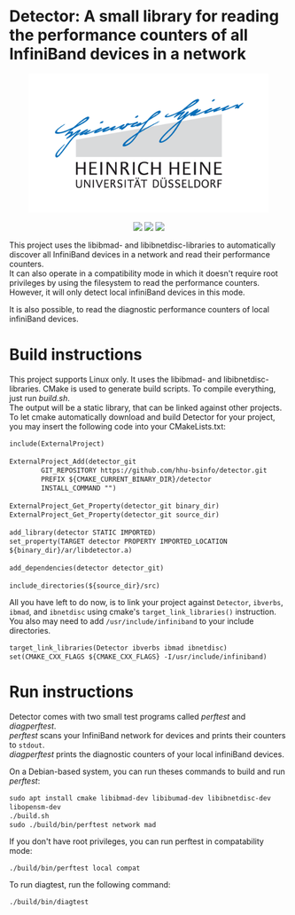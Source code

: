 # Detector: A small library for reading the performance counters of all InfiniBand devices in a network

<p align="center">
<img src="logo.png" height=250>
</p>

<p align="center">
<a href="https://travis-ci.org/hhu-bsinfo/detector"><img src="https://travis-ci.org/hhu-bsinfo/detector.svg?branch=master"></a>
<a href="https://isocpp.org/"><img src="https://img.shields.io/badge/C%2B%2B-11-blue"></a>
<a href="https://github.com/hhu-bsinfo/observatory/blob/master/LICENSE"><img src="https://img.shields.io/badge/license-GPLv3-orange.svg"></a>
</p>

This project uses the libibmad- and libibnetdisc-libraries to automatically discover all InfiniBand devices in a
network and read their performance counters.  
It can also operate in a compatibility mode in which it doesn't require root privileges by using the filesystem to read the performance counters. However, it will only detect local infiniBand devices in this mode.

It is also possible, to read the diagnostic performance counters of local infiniBand devices.

# Build instructions

This project supports Linux only. It uses the libibmad- and libibnetdisc-libraries. CMake is used to generate build
scripts. To compile everything, just run *build.sh*.  
The output will be a static  library, that can be linked against other projects.  
To let cmake automatically download and build Detector for your project, you may insert the following code into your CMakeLists.txt:

```
include(ExternalProject)

ExternalProject_Add(detector_git
        GIT_REPOSITORY https://github.com/hhu-bsinfo/detector.git
        PREFIX ${CMAKE_CURRENT_BINARY_DIR}/detector
        INSTALL_COMMAND "")

ExternalProject_Get_Property(detector_git binary_dir)
ExternalProject_Get_Property(detector_git source_dir)

add_library(detector STATIC IMPORTED)
set_property(TARGET detector PROPERTY IMPORTED_LOCATION ${binary_dir}/ar/libdetector.a)

add_dependencies(detector detector_git)

include_directories(${source_dir}/src)
```

All you have left to do now, is to link your project against `Detector`, `ibverbs`, `ibmad`, and `ibnetdisc` using cmake's `target_link_libraries()` instruction. You also may need to add `/usr/include/infiniband` to your include directories.

```
target_link_libraries(Detector ibverbs ibmad ibnetdisc)
set(CMAKE_CXX_FLAGS ${CMAKE_CXX_FLAGS} -I/usr/include/infiniband)
```


# Run instructions

Detector comes with two small test programs called *perftest* and *diagperftest*.  
*perftest* scans your InfiniBand network for devices and prints their counters to `stdout`.  
*diagperftest* prints the diagnostic counters of your local infiniBand devices.

On a Debian-based system, you can run theses commands to build and run *perftest*:

```
sudo apt install cmake libibmad-dev libibumad-dev libibnetdisc-dev libopensm-dev
./build.sh
sudo ./build/bin/perftest network mad
```

If you don't have root privileges, you can run perftest in compatability mode:

```
./build/bin/perftest local compat
```

To run diagtest, run the following command:

```
./build/bin/diagtest
```
